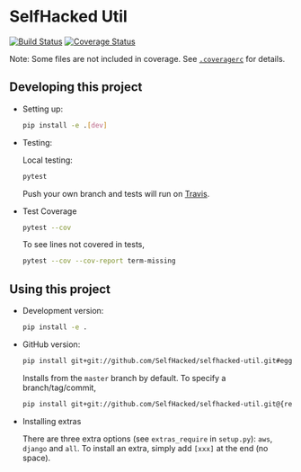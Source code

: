 # SelfHacked Util

[![Build Status](https://travis-ci.com/SelfHacked/selfhacked-util.svg?branch=master)](https://travis-ci.com/SelfHacked/selfhacked-util)
[![Coverage Status](https://coveralls.io/repos/github/SelfHacked/selfhacked-util/badge.svg?branch=master)](https://coveralls.io/github/SelfHacked/selfhacked-util?branch=master)

Note: Some files are not included in coverage.
See [`.coveragerc`](.coveragerc) for details.

## Developing this project

* Setting up:

    ```bash
    pip install -e .[dev]
    ```

* Testing:

    Local testing:

    ```bash
    pytest
    ```

    Push your own branch and tests will run on [Travis](https://travis-ci.com/).

* Test Coverage

    ```bash
    pytest --cov
    ```

    To see lines not covered in tests,

    ```bash
    pytest --cov --cov-report term-missing
    ```

## Using this project

* Development version:

    ```bash
    pip install -e .
    ```

* GitHub version:

    ```bash
    pip install git+git://github.com/SelfHacked/selfhacked-util.git#egg=selfhacked-util
    ```

    Installs from the `master` branch by default.
    To specify a branch/tag/commit,

    ```bash
    pip install git+git://github.com/SelfHacked/selfhacked-util.git@{ref}#egg=selfhacked-util
    ```

* Installing extras

    There are three extra options (see `extras_require` in `setup.py`):
    `aws`, `django` and `all`.
    To install an extra, simply add `[xxx]` at the end (no space).
